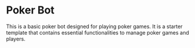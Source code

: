 # Poker Bot

This is a basic poker bot designed for playing poker games. It is a starter template that contains essential functionalities to manage poker games and players.